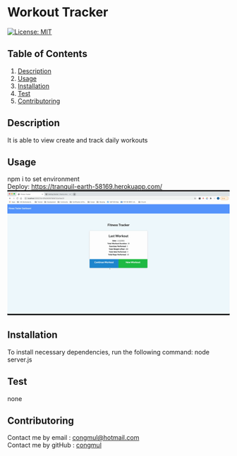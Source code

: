 # Workout Tracker
[![License: MIT](https://img.shields.io/badge/License-MIT-yellow.svg)](https://opensource.org/licenses/MIT) 

## Table of Contents
1. [Description](#Description)
2. [Usage](#Usage)
3. [Installation](#Installation)
4. [Test](#Test)
5. [Contributoring](#Contributoring)

## Description
It is able to view create and track daily workouts

## Usage
npm i to set environment <br>
Deploy: https://tranquil-earth-58169.herokuapp.com/
<img src = "./img/operatingApp.gif" width="800">

## Installation 
To install necessary dependencies, run the following command:
node server.js

## Test 
none

## Contributoring
Contact me by email : congmul@hotmail.com <br>
Contact me by gitHub : <a href="https://github.com/congmul">congmul</a>
